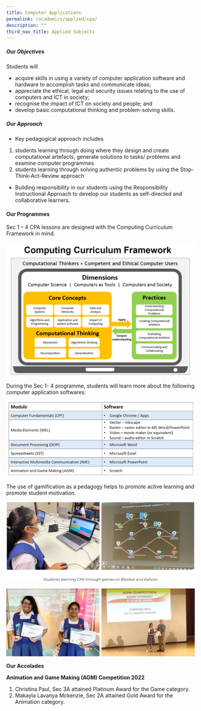 ```yaml
---
title: Computer Applications
permalink: /academics/applied/cpa/
description: ""
third_nav_title: Applied Subjects
---
```



##### **Our Objectives**


Students will  

*   acquire skills in using a variety of computer application software and hardware to accomplish tasks and communicate ideas;
*   appreciate the ethical, legal and security issues relating to the use of computers and ICT in society;
*   recognise the impact of ICT on society and people; and
*   develop basic computational thinking and problem-solving skills.

##### **Our Approach**


*   Key pedagogical approach includes

1.  students learning through doing where they design and create computational artefacts, generate solutions to tasks/ problems and examine computer programmes
2.  students learning through solving authentic problems by using the Stop-Think-Act-Review approach

*   Building responsibility in our students using the Responsibility Instructional Approach to develop our students as self-directed and collaborative learners.

#### **Our Programmes**


Sec 1 – 4 CPA lessons are designed with the Computing Curriculum Framework in mind.  


![](/images/Curriculum/Craft%20and%20Technology/Computer%20Applications/C1.png)


During the Sec 1- 4 programme, students will learn more about the following computer application softwares:  

![](/images/Curriculum/Craft%20and%20Technology/Computer%20Applications/C2.png)

The use of gamification as a pedagogy helps to promote active learning and promote student motivation.  

![](/images/Curriculum/Craft%20and%20Technology/Computer%20Applications/C3.png)

 
![](/images/Curriculum/Craft%20and%20Technology/Computer%20Applications/C4.png)
  

**Our Accolades** 

**Animation and Game Making (AGM) Competition 2022**

1.  Christina Paul, Sec 3A attained Platinum Award for the Game category.
2.  Makayla Lavanya Mckenzie, Sec 2A attained Gold Award for the Animation category.